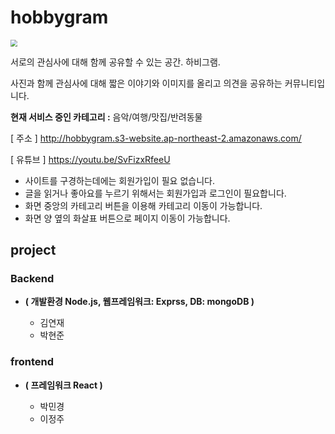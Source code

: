 # hobbygram

<img src="https://img1.daumcdn.net/thumb/R1280x0/?scode=mtistory2&fname=https%3A%2F%2Fblog.kakaocdn.net%2Fdn%2FcZAg8Z%2Fbtq3blPH0IP%2FSO2cMOGT0Ld527dn9AHzkk%2Fimg.png" style="zoom:67%;" />

서로의 관심사에 대해 함께 공유할 수 있는 공간. 하비그램.

사진과 함께 관심사에 대해 짧은 이야기와 이미지를 올리고 의견을 공유하는 커뮤니티입니다. 

**현재 서비스 중인 카테고리 :** 음악/여행/맛집/반려동물

[ 주소 ] http://hobbygram.s3-website.ap-northeast-2.amazonaws.com/	

[ 유튜브 ] https://youtu.be/SvFizxRfeeU	



- 사이트를 구경하는데에는 회원가입이 필요 없습니다.
- 글을 읽거나 좋아요를 누르기 위해서는 회원가입과 로그인이 필요합니다.
- 화면 중앙의 카테고리 버튼을 이용해 카테고리 이동이 가능합니다.
- 화면 양 옆의 화살표 버튼으로 페이지 이동이 가능합니다.



## project 

### Backend 

- **( 개발환경 Node.js, 웹프레임워크:  Exprss, DB: mongoDB )**

  [깃허브]: https://github.com/JeongJoo-Lee/HobbyGram-Front	"백엔드 깃허브"

  - 김연재 
  - 박현준

### frontend

- **( 프레임워크 React )**

  [깃허브]: https://github.com/JeongJoo-Lee/HobbyGram-Front	"프론트엔드 깃허브"

  - 박민경
  - 이정주



